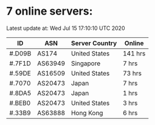 # 7 online servers:

Latest update at: Wed Jul 15 17:10:10 UTC 2020

| ID | ASN | Server Country | Online |
| -- | --- | -------------- | ------ |
| #.D09B | AS174 | United States | 141 hrs |
| #.7F1D | AS63949 | Singapore | 7 hrs |
| #.59DE | AS16509 | United States | 73 hrs |
| #.7070 | AS20473 | Japan | 7 hrs |
| #.8DA5 | AS20473 | Japan | 1 hrs |
| #.BEB0 | AS20473 | United States | 3 hrs |
| #.33B9 | AS63888 | Hong Kong | 6 hrs |

